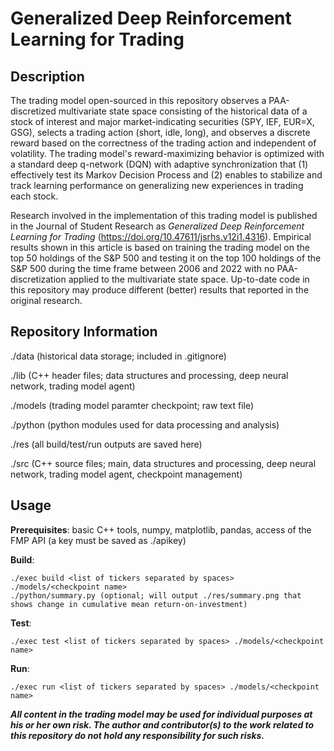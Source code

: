 # Generalized Deep Reinforcement Learning for Trading

## Description

The trading model open-sourced in this repository observes a PAA-discretized multivariate state space consisting of the historical data of a stock of interest and major market-indicating securities (SPY, IEF, EUR=X, GSG), selects a trading action (short, idle, long), and observes a discrete reward based on the correctness of the trading action and independent of volatility. The trading model's reward-maximizing behavior is optimized with a standard deep q-network (DQN) with adaptive synchronization that (1) effectively test its Markov Decision Process and (2) enables to stabilize and track learning performance on generalizing new experiences in trading each stock.

Research involved in the implementation of this trading model is published in the Journal of Student Research as *Generalized Deep Reinforcement Learning for Trading* (https://doi.org/10.47611/jsrhs.v12i1.4316). Empirical results shown in this article is based on training the trading model on the top 50 holdings of the S&P 500 and testing it on the top 100 holdings of the S&P 500 during the time frame between 2006 and 2022 with no PAA-discretization applied to the multivariate state space. Up-to-date code in this repository may produce different (better) results that reported in the original research.

## Repository Information

./data (historical data storage; included in .gitignore)

./lib (C++ header files; data structures and processing, deep neural network, trading model agent)

./models (trading model paramter checkpoint; raw text file)

./python (python modules used for data processing and analysis)

./res (all build/test/run outputs are saved here)

./src (C++ source files; main, data structures and processing, deep neural network, trading model agent, checkpoint management)

## Usage

**Prerequisites**: basic C++ tools, numpy, matplotlib, pandas, access of the FMP API (a key must be saved as ./apikey)

**Build**:
~~~
./exec build <list of tickers separated by spaces> ./models/<checkpoint name>
./python/summary.py (optional; will output ./res/summary.png that shows change in cumulative mean return-on-investment)
~~~

**Test**:
~~~
./exec test <list of tickers separated by spaces> ./models/<checkpoint name>
~~~

**Run**:
~~~
./exec run <list of tickers separated by spaces> ./models/<checkpoint name>
~~~

***All content in the trading model may be used for individual purposes at his or her own risk. The author and contributor(s) to the work related to this repository do not hold any responsibility for such risks.***